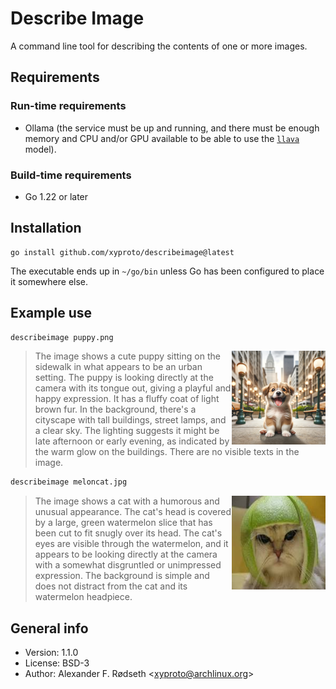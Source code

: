 # Describe Image

A command line tool for describing the contents of one or more images.

## Requirements

### Run-time requirements

* Ollama (the service must be up and running, and there must be enough memory and CPU and/or GPU available to be able to use the [`llava`](https://ollama.com/library/llava) model).

### Build-time requirements

* Go 1.22 or later

## Installation

    go install github.com/xyproto/describeimage@latest

The executable ends up in `~/go/bin` unless Go has been configured to place it somewhere else.

## Example use

```sh
describeimage puppy.png
```

<img align="right" width="150" height="150" alt="Puppy" src="img/puppy.png">

> The image shows a cute puppy sitting on the sidewalk in what appears to be an urban setting. The puppy is looking directly at the camera with its tongue out, giving a playful and happy expression. It has a fluffy coat of light brown fur. In the background, there's a cityscape with tall buildings, street lamps, and a clear sky. The lighting suggests it might be late afternoon or early evening, as indicated by the warm glow on the buildings. There are no visible texts in the image.

```sh
describeimage meloncat.jpg
```

<img align="right" width="150" height="150" alt="Melon Cat" src="img/meloncat.jpg">

> The image shows a cat with a humorous and unusual appearance. The cat's head is covered by a large, green watermelon slice that has been cut to fit snugly over its head. The cat's eyes are visible through the watermelon, and it appears to be looking directly at the camera with a somewhat disgruntled or unimpressed expression. The background is simple and does not distract from the cat and its watermelon headpiece.

## General info

* Version: 1.1.0
* License: BSD-3
* Author: Alexander F. Rødseth &lt;xyproto@archlinux.org&gt;
